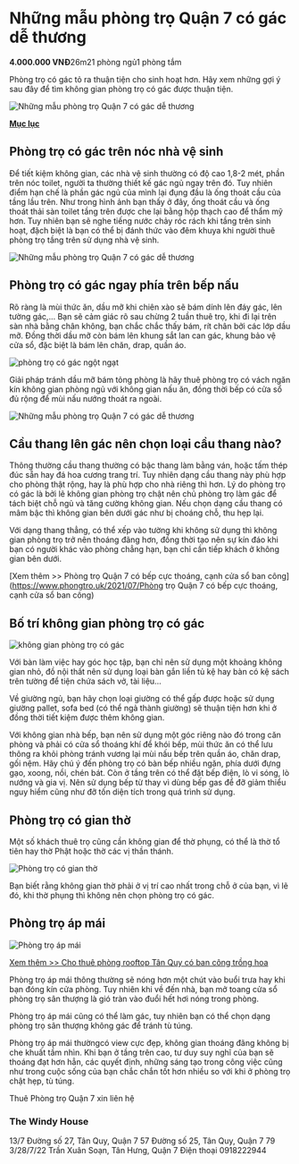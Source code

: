 # Những mẫu phòng trọ Quận 7 có gác dễ thương

**4.000.000 VNĐ**26m21 phòng ngủ1 phòng tắm

Phòng trọ có gác tỏ ra thuận tiện cho sinh hoạt hơn. Hãy xem những gợi ý sau đây để tìm không gian phòng trọ có gác được thuận tiện.



![Những mẫu phòng trọ Quận 7 có gác dễ thương](https://1.bp.blogspot.com/-L79xROV83Ro/YPJO7-BtqKI/AAAAAAAAEsA/Jl0URTGHb4kNOxDFg76EwPTqa_cg78lsgCPcBGAsYHg/s16000/20210712_182734.jpg)

[**Mục lục**](javascript:;)

## Phòng trọ có gác trên nóc nhà vệ sinh

Để tiết kiệm không gian, các nhà vệ sinh thường có độ cao 1,8-2 mét, phần trên nóc toilet, người ta thường thiết kế gác ngủ ngay trên đó. Tuy nhiên điểm hạn chế là phần gác ngủ của mình lại đụng đầu là ống thoát cầu của tầng lầu trên. Như trong hình ảnh bạn thấy ở đây, ống thoát cầu và ống thoát thải sàn toilet tầng trên được che lại bằng hộp thạch cao để thẩm mỹ hơn. Tuy nhiên bạn sẽ nghe tiếng nước chảy róc rách khi tầng trên sinh hoạt, đặch biệt là bạn có thể bị đánh thức vào đêm khuya khi người thuê phòng trọ tầng trên sử dụng nhà vệ sinh.



![Những mẫu phòng trọ Quận 7 có gác dễ thương](https://1.bp.blogspot.com/-jKmauKvJMm4/YPJO72clVMI/AAAAAAAAEsA/vbCpUYEB67wR04zDSaHCBbcVsVj489mXACPcBGAsYHg/s16000/gac-de-thuong.jpg)

## Phòng trọ có gác ngay phía trên bếp nấu

Rõ ràng là mùi thức ăn, dầu mỡ khi chiên xào sẽ bám dính lên đáy gác, lên tường gác,... Bạn sẽ cảm giác rõ sau chừng 2 tuần thuê trọ, khi đi lại trên sàn nhà bằng chân không, bạn chắc chắc thấy bám, rít chân bởi các lớp dầu mỡ. Đồng thời dầu mỡ còn bám lên khung sắt lan can gác, khung bảo vệ cửa sổ, đặc biệt là bám lên chăn, drap, quần áo.

![phòng trọ có gác ngột ngạt](https://1.bp.blogspot.com/-nac1aOYT4Hw/YPY1DQ-ZOwI/AAAAAAAAEu0/t5_ejG5dyTUL4QeOGHxq5xsMdQ0UrnWCQCPcBGAsYHg/s16000/phong-tro-tu-tung.jpg)

Giải pháp tránh dầu mỡ bám tỏng phòng là hãy thuê phòng trọ có vách ngăn kín không gian phòng ngủ với không gian nấu ăn, đồng thời bếp có cửa sổ đủ rộng để mùi nấu nướng thoát ra ngoài.



![Những mẫu phòng trọ Quận 7 có gác dễ thương](https://1.bp.blogspot.com/-xTwyDJWgfCs/YPJO7878m3I/AAAAAAAAEsA/7KfoXIe4wv8saHow1qP087PlnbbSipY6wCPcBGAsYHg/s16000/gac-de-thuong-2.jpg)

## Cầu thang lên gác nên chọn loại cầu thang nào?

Thông thường cầu thang thường có bậc thang làm bằng ván, hoặc tấm thép đúc sẵn hay đá hoa cương trang trí. Tuy nhiên dạng cầu thang này phù hợp cho phòng thật rộng, hay là phù hợp cho nhà riêng thì hơn. Lý do phòng trọ có gác là bởi lẽ không gian phòng trọ chật nên chủ phòng trọ làm gác để tách biệt chỗ ngủ và tăng cường không gian. Nếu chọn dạng cầu thang có mâm bậc thì không gian bên dưới gác như bị choáng chỗ, thu hẹp lại.

Với dạng thang thẳng, có thể xếp vào tường khi không sử dụng thì không gian phòng trọ trở nên thoáng đãng hơn, đồng thời tạo nên sự kín đáo khi bạn có người khác vào phòng chẳng hạn, bạn chỉ cần tiếp khách ở không gian bên dưới.

[Xem thêm >> Phòng trọ Quận 7 có bếp cực thoáng, cạnh cửa sổ ban công](https://www.phongtro.uk/2021/07/Phòng trọ Quận 7 có bếp cực thoáng, cạnh cửa sổ ban công)

## Bố trí không gian phòng trọ có gác

![không gian phòng trọ có gác](https://1.bp.blogspot.com/-kWPH1dfswUs/YPUEitGauuI/AAAAAAAAEuE/N8Ny4qn8mEsOEhWs2imZq3LlXIzmEiBngCPcBGAsYHg/s16000/mau-decor-trang-tri-phong-tro-quan-7.jpg)

Với bàn làm việc hay góc học tập, bạn chỉ nên sử dụng một khoảng không gian nhỏ, đồ nội thất nên sử dụng loại bàn gắn liền tủ kệ hay bàn có kệ sách trên tường để tiện chứa sách vở, tài liệu... 

Về giường ngủ, bạn hãy chọn loại giường có thể gấp được hoặc sử dụng giường pallet, sofa bed (có thể ngả thành giường) sẽ thuận tiện hơn khi ở đồng thời tiết kiệm được thêm không gian. 

Với không gian nhà bếp, bạn nên sử dụng một góc riêng nào đó trong căn phòng và phải có cửa sổ thoáng khí để khói bếp, mùi thức ăn có thể lưu thông ra khỏi phòng tránh vương lại mùi nấu bếp trên quần áo, chăn drap, gối nệm. Hãy chú ý đến phòng trọ có bàn bếp nhiều ngăn, phía dưới đựng gạo, xoong, nồi, chén bát. Còn ở tầng trên có thể đặt bếp điện, lò vi sóng, lò nướng và gia vị. Nên sử dụng bếp từ thay vì dùng bếp gas để đỡ giảm thiểu nguy hiểm cũng như đỡ tốn diện tích trong quá trình sử dụng.

## Phòng trọ có gian thờ

Một số khách thuê trọ cũng cần không gian để thờ phụng, có thể là thờ tổ tiên hay thờ Phật hoặc thờ các vị thần thánh.

![Phòng trọ có gian thờ](https://1.bp.blogspot.com/-uOkNgr7ZQs8/YPUFIWNGGUI/AAAAAAAAEuQ/icQyp2TRF7IY_NEvIR0YS9pvK-fnvCHLACPcBGAsYHg/s16000/phong-tro-co-gian-tho.jpg)

Bạn biết rằng không gian thờ phải ở vị trí cao nhất trong chỗ ở của bạn, vì lẽ đó, khi thờ phụng thì không nên chọn phòng trọ có gác.

## Phòng trọ áp mái

![Phòng trọ áp mái](https://1.bp.blogspot.com/-kmylfZZCR2s/YPUFhBEsEMI/AAAAAAAAEuY/Bbb2GQo2E0IbvKKQmatG3hCF-GSgPXOLgCPcBGAsYHg/s16000/mau-decor-trang-tri-phong-tro-ap-mai.jpg)

[Xem thêm >> Cho thuê phòng rooftop Tân Quy có ban công trồng hoa](https://phongtroquan7.vn/cho-thue-phong-rooftop-tan-quy-co-ban-cong-trong-hoa)

Phòng trọ áp mái thông thường sẽ nóng hơn một chút vào buổi trưa hay khi bạn đóng kín cửa phòng. Tuy nhiên khi về đến nhà, bạn mở toang cửa sổ phòng trọ sân thượng là gió tràn vào đuổi hết hơi nóng trong phòng.

Phòng trọ áp mái cũng có thể làm gác, tuy nhiên bạn có thể chọn dạng phòng trọ sân thượng không gác để tránh tù túng.

Phòng trọ áp mái thườngcó view cực đẹp, không gian thoáng đãng không bị che khuất tầm nhìn. Khi bạn ở tầng trên cao, tư duy suy nghĩ của bạn sẽ thoáng đạt hơn hẳn, các quyết định, những sáng tạo trong công việc cũng như trong cuộc sống của bạn chắc chắn tốt hơn nhiều so với khi ở phòng trọ chật hẹp, tù túng.

Thuê Phòng trọ Quận 7 xin liên hệ

### The Windy House

13/7 Đường số 27, Tân Quy, Quận 7
57 Đường số 25, Tân Quy, Quận 7 
79 3/28/7/22 Trần Xuân Soạn, Tân Hưng, Quận 7 
Điện thoại 0918222944